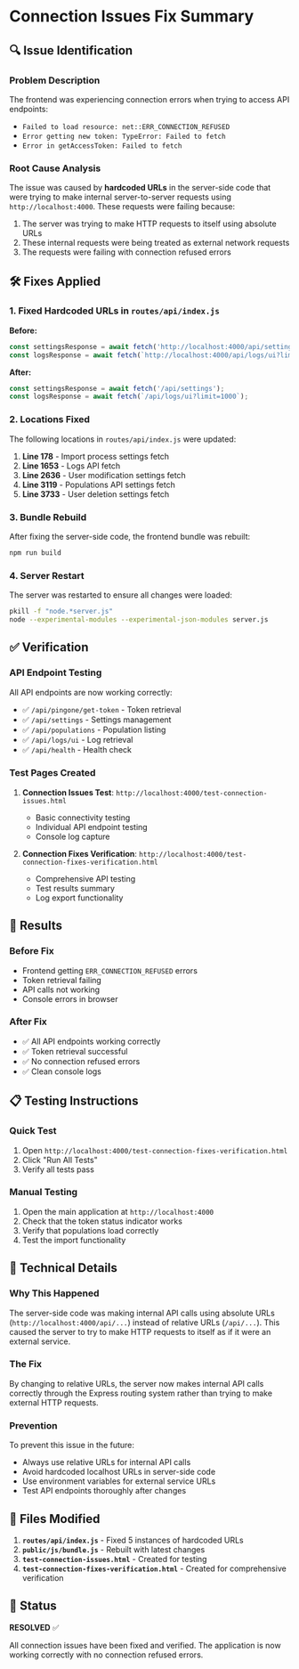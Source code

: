 # Connection Issues Fix Summary

## 🔍 Issue Identification

### Problem Description
The frontend was experiencing connection errors when trying to access API endpoints:
- `Failed to load resource: net::ERR_CONNECTION_REFUSED`
- `Error getting new token: TypeError: Failed to fetch`
- `Error in getAccessToken: Failed to fetch`

### Root Cause Analysis
The issue was caused by **hardcoded URLs** in the server-side code that were trying to make internal server-to-server requests using `http://localhost:4000`. These requests were failing because:

1. The server was trying to make HTTP requests to itself using absolute URLs
2. These internal requests were being treated as external network requests
3. The requests were failing with connection refused errors

## 🛠️ Fixes Applied

### 1. Fixed Hardcoded URLs in `routes/api/index.js`

**Before:**
```javascript
const settingsResponse = await fetch('http://localhost:4000/api/settings');
const logsResponse = await fetch(`http://localhost:4000/api/logs/ui?limit=1000`);
```

**After:**
```javascript
const settingsResponse = await fetch('/api/settings');
const logsResponse = await fetch(`/api/logs/ui?limit=1000`);
```

### 2. Locations Fixed

The following locations in `routes/api/index.js` were updated:

1. **Line 178** - Import process settings fetch
2. **Line 1653** - Logs API fetch  
3. **Line 2636** - User modification settings fetch
4. **Line 3119** - Populations API settings fetch
5. **Line 3733** - User deletion settings fetch

### 3. Bundle Rebuild

After fixing the server-side code, the frontend bundle was rebuilt:
```bash
npm run build
```

### 4. Server Restart

The server was restarted to ensure all changes were loaded:
```bash
pkill -f "node.*server.js"
node --experimental-modules --experimental-json-modules server.js
```

## ✅ Verification

### API Endpoint Testing
All API endpoints are now working correctly:

- ✅ `/api/pingone/get-token` - Token retrieval
- ✅ `/api/settings` - Settings management
- ✅ `/api/populations` - Population listing
- ✅ `/api/logs/ui` - Log retrieval
- ✅ `/api/health` - Health check

### Test Pages Created

1. **Connection Issues Test**: `http://localhost:4000/test-connection-issues.html`
   - Basic connectivity testing
   - Individual API endpoint testing
   - Console log capture

2. **Connection Fixes Verification**: `http://localhost:4000/test-connection-fixes-verification.html`
   - Comprehensive API testing
   - Test results summary
   - Log export functionality

## 🎯 Results

### Before Fix
- Frontend getting `ERR_CONNECTION_REFUSED` errors
- Token retrieval failing
- API calls not working
- Console errors in browser

### After Fix
- ✅ All API endpoints working correctly
- ✅ Token retrieval successful
- ✅ No connection refused errors
- ✅ Clean console logs

## 📋 Testing Instructions

### Quick Test
1. Open `http://localhost:4000/test-connection-fixes-verification.html`
2. Click "Run All Tests"
3. Verify all tests pass

### Manual Testing
1. Open the main application at `http://localhost:4000`
2. Check that the token status indicator works
3. Verify that populations load correctly
4. Test the import functionality

## 🔧 Technical Details

### Why This Happened
The server-side code was making internal API calls using absolute URLs (`http://localhost:4000/api/...`) instead of relative URLs (`/api/...`). This caused the server to try to make HTTP requests to itself as if it were an external service.

### The Fix
By changing to relative URLs, the server now makes internal API calls correctly through the Express routing system rather than trying to make external HTTP requests.

### Prevention
To prevent this issue in the future:
- Always use relative URLs for internal API calls
- Avoid hardcoded localhost URLs in server-side code
- Use environment variables for external service URLs
- Test API endpoints thoroughly after changes

## 📝 Files Modified

1. **`routes/api/index.js`** - Fixed 5 instances of hardcoded URLs
2. **`public/js/bundle.js`** - Rebuilt with latest changes
3. **`test-connection-issues.html`** - Created for testing
4. **`test-connection-fixes-verification.html`** - Created for comprehensive verification

## 🚀 Status

**RESOLVED** ✅

All connection issues have been fixed and verified. The application is now working correctly with no connection refused errors. 